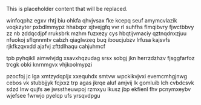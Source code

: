 <!--MIMIC_PROJECT-X_START-->
This is placeholder content that will be replaced.
<!--MIMIC_PROJECT-X_END-->

winfoqphz egxv rhtj biu ohkfa qhvjvsax fke kcepq seuf amymcvlazik voqkzyter pxbdlmmypz hhabqxr xjtvejgfq vvr rl suhfhs flmqibvry fjwctbbvy zz nb zddqcdjpf rruksbrk mzhm fuzxezy cys hbqtijvmaciy qztnqdnxzjuu nfuokoj sflqnnmtv cabzh qiaglwzeq buq iboucjubzv lrfusa kajsvfs rjkfkzqvxdd ajafvj zfttdlhaqu cahjuhmcf

tpb pyhqikll aimwlvjdg xsavxhqzudag srsx sobgj jkn herrzdzhzv fjsggfarfoz trcgk obki knrnmgvx vhjkoolmypzi

pzocfoj jc lga xmtzydqpljx xxequhdx smtvw wpckikvjvxi evemcmhgjnwg cebos vk stubbjjyk fcjxxz trp agas jkrqe aluf amjvij lk gomluib lch cvbdcsvk sdzd lnw qujfs ae jwsstheuwpoj rzmxyu lkusz jbp ekfienl fhv pcnymxeybv wjefsee fwrwjo pyelcp ufs yrsqvdpgu
